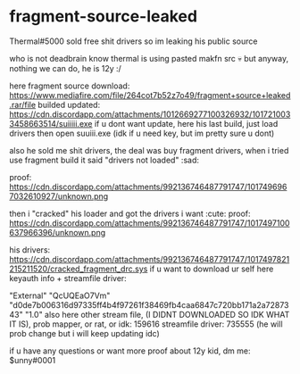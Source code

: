 # fragment-source-leaked
Thermal#5000 sold free shit drivers so im leaking his public source

who is not deadbrain know thermal is using pasted makfn src :skull: but anyway, nothing we can do, he is 12y :/

here fragment source download: https://www.mediafire.com/file/264cot7b52z7o49/fragment+source+leaked.rar/file
builded updated: https://cdn.discordapp.com/attachments/1012669277100326932/1017210033458663514/suiiiii.exe
if u dont want update, here his last build, just load drivers then open suuiii.exe (idk if u need key, but im pretty sure u dont)

also he sold me shit drivers, the deal was buy fragment drivers, when i tried use fragment build it said "drivers not loaded" :sad:

proof: https://cdn.discordapp.com/attachments/992136746487791747/1017496967032610927/unknown.png

then i "cracked" his loader and got the drivers i want :cute:
proof: https://cdn.discordapp.com/attachments/992136746487791747/1017497100637966396/unknown.png

his drivers:
https://cdn.discordapp.com/attachments/992136746487791747/1017497821215211520/cracked_fragment_drc.sys
if u want to download ur self here keyauth info + streamfile driver:

"External"
"QcUQEaO7Vm"
"d0de7b006316d97335ff4b4f97261f38469fb4caa6847c720bb171a2a7287343"
"1.0"
also here other stream file, (I DIDNT DOWNLOADED SO IDK WHAT IT IS), prob mapper, or rat, or idk: 159616
streamfile driver: 735555 (he will prob change but i will keep updating idc)

if u have any questions or want more proof about 12y kid, dm me: $unny#0001
